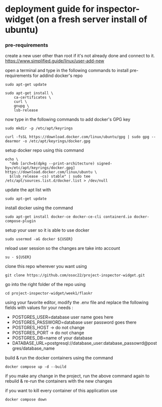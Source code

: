 # deployment guide for inspector-widget (on a fresh server install of ubuntu)
### pre-requirements
create a new user other than root if it's not already done and connect to it. https://www.simplified.guide/linux/user-add-new

open a terminal and type in the following commands to install pre-requirements for addind docker's repo
```
sudo apt-get update
```
```
sudo apt-get install \
    ca-certificates \
    curl \
    gnupg \
    lsb-release
```

now type in the following commands to add docker's GPG key
```
sudo mkdir -p /etc/apt/keyrings
```
```
curl -fsSL https://download.docker.com/linux/ubuntu/gpg | sudo gpg --dearmor -o /etc/apt/keyrings/docker.gpg
```

setup docker repo using this command
```
echo \
  "deb [arch=$(dpkg --print-architecture) signed-by=/etc/apt/keyrings/docker.gpg] https://download.docker.com/linux/ubuntu \
  $(lsb_release -cs) stable" | sudo tee /etc/apt/sources.list.d/docker.list > /dev/null
```

update the apt list with
```
sudo apt-get update
```

install docker using the command
```
sudo apt-get install docker-ce docker-ce-cli containerd.io docker-compose-plugin
```

setup your user so it is able to use docker
```
sudo usermod -aG docker ${USER}
```

reload user session so the changes are take into account
```
su - ${USER}
```

clone this repo wherever you want using
```
git clone https://github.com/osoc22/project-inspector-widget.git
```

go into the right folder of the repo using
```
cd project-inspector-widget/week1/flaskr
```

using your favorite editor, modify the .env file and replace the following fields with values for your needs :
- POSTGRES_USER=database user name goes here
- POSTGRES_PASSWORD=database user password goes there
- POSTGRES_HOST -> do not change
- POSTGRES_PORT -> do not change
- POSTGRES_DB=name of your database
- DATABASE_URL=postgresql://database_user:database_passowrd@postgres/database_name


build & run the docker containers using the command
```
docker compose up -d --build
```

if you make any change in the project, run the above command again to rebuild & re-run the containers with the new changes

if you want to kill every container of this application use
```
docker compose down
```